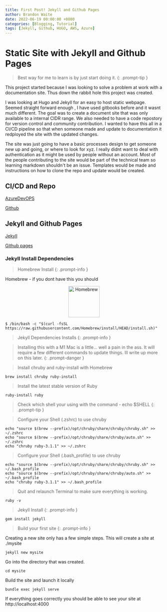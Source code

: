 ```yaml
---
title: First Post! Jekyll and Github Pages
author: Brandon Waite
date: 2022-06-19 00:00:00 +0800
categories: [Blogging, Tutorial]
tags: [Jekyll, Github, HUGO, AWS, Azure]
---
```


# Static Site with Jekyll and Github Pages

> Best way for me to learn is by just start doing it.
{: .prompt-tip }

This project started because I was looking to solve a problem at work with a documentation site. Thus down the rabbit hole this project was created. 

I was looking at Hugo and Jekyll for an easy to host static webpage. Seemed straight forward enough , I have used gitbooks before and it wasnt much different. The goal was to create a document site that was only available to a internal CIDR range. We also needed to have a code repostory for version control and community contribution. I wanted to have this all in a CI/CD pipeline so that when someone made and update to documentation it redployed the site with the updated changes. 

The site was just going to have a basic processes design to get someone new up and going, or where to look for xyz. I really didnt want to deal with authentication as it might be used by people without an account. Most of the people contributing to the site would be part of the technical team so learning markdown shouldn't be an issue. Templates would be made and instructions on how to clone the repo and update would be created. 

## CI/CD and Repo

[AzureDevOPS](https://azure.dev.com)

[Github](https://github.com/)

## Jekyll and Github Pages

[Jekyll](https://jekyllrb.com/)

[Github pages](https://pages.github.com/)

### Jekyll Install Dependencies


>Homebrew Install 
{: .prompt-info }

Homebrew - if you dont have this you should

<div style="text-align: center">
<img src="https://brew.sh/assets/img/homebrew-256x256.png" alt="Homebrew" width="100"/>
</div>

```
$ /bin/bash -c "$(curl -fsSL https://raw.githubusercontent.com/Homebrew/install/HEAD/install.sh)"
```

>Jekyll Dependencies Installs 
{: .prompt-info }

>Installing this with a M1 Mac is a little... well a pain in the ass. It will require a few different commands to update things. Ill write up more on this later.
{: .prompt-danger }

>Install chruby and ruby-install with Homebrew

```
brew install chruby ruby-install
```
>Install the latest stable version of Ruby

```
ruby-install ruby
```

>Check which shell your using with the command - echo $SHELL
{: .prompt-tip }

>Configure your Shell (.zshrc) to use chruby

```
echo "source $(brew --prefix)/opt/chruby/share/chruby/chruby.sh" >> ~/.zshrc
echo "source $(brew --prefix)/opt/chruby/share/chruby/auto.sh" >> ~/.zshrc
echo "chruby ruby-3.1.1" >> ~/.zshrc
```

>Configure your Shell (.bash_profile) to use chruby

```
echo "source $(brew --prefix)/opt/chruby/share/chruby/chruby.sh" >> ~/.bash_profile
echo "source $(brew --prefix)/opt/chruby/share/chruby/auto.sh" >> ~/.bash_profile
echo "chruby ruby-3.1.1" >> ~/.bash_profile
```

>Quit and relaunch Terminal to make sure everything is working.

```
ruby -v
```

>Jekyll Install 
{: .prompt-info }

```
gem install jekyll
```

>Build your first site 
{: .prompt-info }

Creating a new site only has a few simple steps. This will create a site at ./mysite

```
jekyll new mysite
```

Go into the directory that was created.

```
cd mysite
```

Build the site and launch it locally

```
bundle exec jekyll serve
```

If everything goes correctly you should be able to see your site at http://localhost:4000
